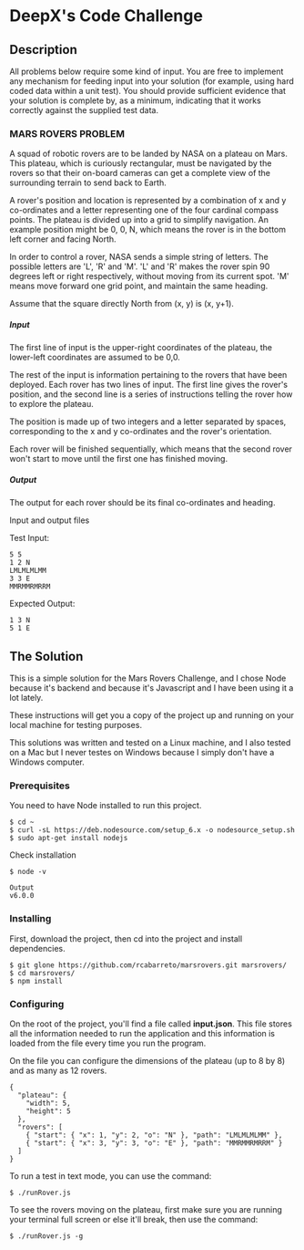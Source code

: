 # DeepX's Code Challenge

## Description

All problems below require some kind of input. You are free to implement
any mechanism for feeding input into your solution (for example, using
hard coded data within a unit test).  You should provide sufficient
evidence that your solution is complete by, as a minimum, indicating
that it works correctly against the supplied test data.

### MARS ROVERS PROBLEM

A squad of robotic rovers are to be landed by NASA on a plateau on Mars.
This plateau, which is curiously rectangular, must be navigated by the
rovers so that their on-board cameras can get a complete view of the
surrounding terrain to send back to Earth.

A rover's position and location is represented by a combination of x and
y co-ordinates and a letter representing one of the four cardinal
compass points. The plateau is divided up into a grid to simplify
navigation. An example position might be 0, 0, N, which means the rover
is in the bottom left corner and facing North.

In order to control a rover, NASA sends a simple string of letters. The
possible letters are 'L', 'R' and 'M'. 'L' and 'R' makes the rover spin
90 degrees left or right respectively, without moving from its current
spot.  'M' means move forward one grid point, and maintain the same
heading.

Assume that the square directly North from (x, y) is (x, y+1).

##### Input

The first line of input is the upper-right coordinates of the plateau,
the lower-left coordinates are assumed to be 0,0.

The rest of the input is information pertaining to the rovers that have
been deployed. Each rover has two lines of input. The first line gives
the rover's position, and the second line is a series of instructions
telling the rover how to explore the plateau.

The position is made up of two integers and a letter separated by
spaces, corresponding to the x and y co-ordinates and the rover's
orientation.


Each rover will be finished sequentially, which means that the second
rover won't start to move until the first one has finished moving.

##### Output

The output for each rover should be its final co-ordinates and heading.

Input and output files

Test Input:
```
5 5
1 2 N
LMLMLMLMM
3 3 E
MMRMMRMRRM
```
Expected Output:
```
1 3 N
5 1 E
```

## The Solution

This is a simple solution for the Mars Rovers Challenge, and I chose Node because it's backend and because it's Javascript and I have been using it a lot lately.

These instructions will get you a copy of the project up and running on your local machine for testing purposes.

This solutions was written and tested on a Linux machine, and I also tested on a Mac but I never testes on Windows because I simply don't have a Windows computer. 

### Prerequisites

You need to have Node installed to run this project.

```
$ cd ~
$ curl -sL https://deb.nodesource.com/setup_6.x -o nodesource_setup.sh
$ sudo apt-get install nodejs
```

Check installation

```
$ node -v
```

```
Output
v6.0.0
```

### Installing

First, download the project, then cd into the project and install dependencies.

```
$ git glone https://github.com/rcabarreto/marsrovers.git marsrovers/
$ cd marsrovers/
$ npm install
```

### Configuring

On the root of the project, you'll find a file called **input.json**. This file stores all the information needed to run the application and this information is loaded from the file every time you run the program. 

On the file you can configure the dimensions of the plateau (up to 8 by 8) and as many as 12 rovers.

```
{
  "plateau": {
    "width": 5,
    "height": 5
  },
  "rovers": [
    { "start": { "x": 1, "y": 2, "o": "N" }, "path": "LMLMLMLMM" },
    { "start": { "x": 3, "y": 3, "o": "E" }, "path": "MMRMMRMRRM" }
  ]
}
```

To run a test in text mode, you can use the command:

```
$ ./runRover.js
```

To see the rovers moving on the plateau, first make sure you are running your terminal full screen or else it'll break, then use the command:

```
$ ./runRover.js -g
```
